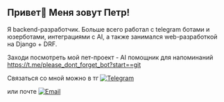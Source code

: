 ## Привет👋 Меня зовут Петр!

Я backend-разработчик. 
Больше всего работал с telegram ботами и юзерботами, интеграциями с AI, а также занимался web-разработкой на Django + DRF.

Заходи посмотреть мой пет-проект - AI помощник для напоминаний
https://t.me/please_dont_forget_bot?start==git

Связаться со мной можно в тг [![Telegram](https://img.shields.io/badge/Telegram-%40petro2561-blue?style=flat&logo=telegram)](https://t.me/petro2561)

 или почте [![Email](https://img.shields.io/badge/Email-andreev.pete%40gmail.com-blue?style=flat&logo=gmail)](mailto:andreev.pete@gmail.com)

<!--
**Petro2561/Petro2561** is a ✨ _special_ ✨ repository because its `README.md` (this file) appears on your GitHub profile.

Here are some ideas to get you started:

- 🔭 I’m currently working on ...
- 🌱 I’m currently learning ...
- 👯 I’m looking to collaborate on ...
- 🤔 I’m looking for help with ...
- 💬 Ask me about ...
- 📫 How to reach me: ...
- 😄 Pronouns: ...
- ⚡ Fun fact: ...
-->
